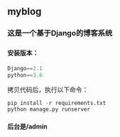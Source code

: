## myblog

### 这是一个基于Django的博客系统

###
#### 安装版本：  
```python
Django==2.1
python==3.6
```
拷贝代码后，执行以下命令：
```python
pip install -r requirements.txt
python manage.py runserver
```
#### 后台是/admin  

